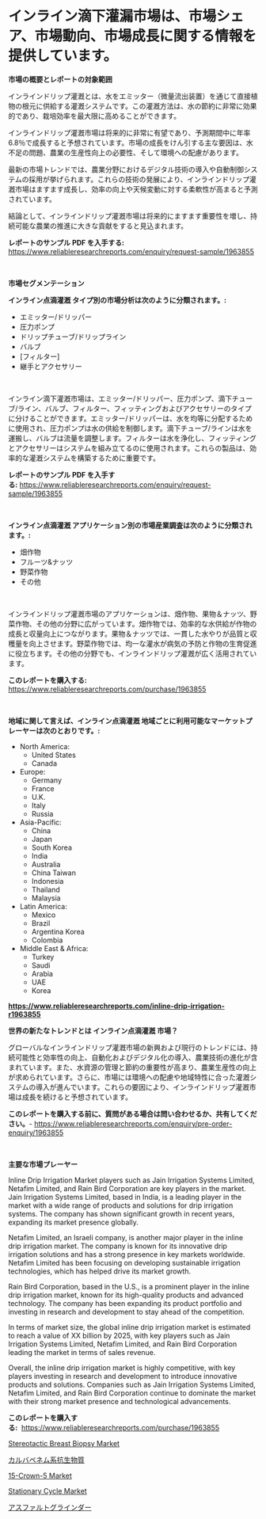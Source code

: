 <p><h1>インライン滴下灌漏市場は、市場シェア、市場動向、市場成長に関する情報を提供しています。</h1></p><p><strong>市場の概要とレポートの対象範囲</strong></p>
<p><p>インラインドリップ灌漑とは、水をエミッター（微量流出装置）を通じて直接植物の根元に供給する灌漑システムです。この灌漑方法は、水の節約に非常に効果的であり、栽培効率を最大限に高めることができます。</p><p>インラインドリップ灌漑市場は将来的に非常に有望であり、予測期間中に年率6.8％で成長すると予想されています。市場の成長をけん引する主な要因は、水不足の問題、農業の生産性向上の必要性、そして環境への配慮があります。</p><p>最新の市場トレンドでは、農業分野におけるデジタル技術の導入や自動制御システムの採用が挙げられます。これらの技術の発展により、インラインドリップ灌漑市場はますます成長し、効率の向上や天候変動に対する柔軟性が高まると予測されています。</p><p>結論として、インラインドリップ灌漑市場は将来的にますます重要性を増し、持続可能な農業の推進に大きな貢献をすると見込まれます。</p></p>
<p><strong>レポートのサンプル PDF を入手する:</strong> <a href="https://www.reliableresearchreports.com/enquiry/request-sample/1963855">https://www.reliableresearchreports.com/enquiry/request-sample/1963855</a></p>
<p>&nbsp;</p>
<p><strong>市場セグメンテーション</strong></p>
<p><strong>インライン点滴灌漑 タイプ別の市場分析は次のように分類されます。:</strong></p>
<p><ul><li>エミッター/ドリッパー</li><li>圧力ポンプ</li><li>ドリップチューブ/ドリップライン</li><li>バルブ</li><li>[フィルター]</li><li>継手とアクセサリー</li></ul></p>
<p>&nbsp;</p>
<p><p>インライン滴下灌漑市場は、エミッター/ドリッパー、圧力ポンプ、滴下チューブ/ライン、バルブ、フィルター、フィッティングおよびアクセサリーのタイプに分けることができます。エミッター/ドリッパーは、水を均等に分配するために使用され、圧力ポンプは水の供給を制御します。滴下チューブ/ラインは水を運搬し、バルブは流量を調整します。フィルターは水を浄化し、フィッティングとアクセサリーはシステムを組み立てるのに使用されます。これらの製品は、効率的な灌漑システムを構築するために重要です。</p></p>
<p><strong>レポートのサンプル PDF を入手する:</strong>&nbsp;<a href="https://www.reliableresearchreports.com/enquiry/request-sample/1963855">https://www.reliableresearchreports.com/enquiry/request-sample/1963855</a></p>
<p>&nbsp;</p>
<p><strong> インライン点滴灌漑 アプリケーション別の市場産業調査は次のように分類されます。:</strong></p>
<p><ul><li>畑作物</li><li>フルーツ&ナッツ</li><li>野菜作物</li><li>その他</li></ul></p>
<p>&nbsp;</p>
<p><p>インラインドリップ灌漑市場のアプリケーションは、畑作物、果物＆ナッツ、野菜作物、その他の分野に広がっています。畑作物では、効率的な水供給が作物の成長と収量向上につながります。果物＆ナッツでは、一貫した水やりが品質と収穫量を向上させます。野菜作物では、均一な灌水が病気の予防と作物の生育促進に役立ちます。その他の分野でも、インラインドリップ灌漑が広く活用されています。</p></p>
<p><strong>このレポートを購入する:</strong>&nbsp; <a href="https://www.reliableresearchreports.com/purchase/1963855">https://www.reliableresearchreports.com/purchase/1963855</a></p>
<p>&nbsp;</p>
<p><strong>地域に関して言えば、インライン点滴灌漑 地域ごとに利用可能なマーケットプレーヤーは次のとおりです。:</strong></p>
<p><ul>
    <li>
        North America:
        <ul>
            <li>United States</li>
            <li>Canada</li>
        </ul>
    </li>
    <li>
        Europe:
        <ul>
            <li>Germany</li>
            <li>France</li>
            <li>U.K.</li>
            <li>Italy</li>
            <li>Russia</li>
        </ul>
    </li>
    <li>
        Asia-Pacific:
        <ul>
            <li>China</li>
            <li>Japan</li>
            <li>South Korea</li>
            <li>India</li>
            <li>Australia</li>
            <li>China Taiwan</li>
            <li>Indonesia</li>
            <li>Thailand</li>
            <li>Malaysia</li>
        </ul>
    </li>
    <li>
        Latin America:
        <ul>
            <li>Mexico</li>
            <li>Brazil</li>
            <li>Argentina Korea</li>
            <li>Colombia</li>
        </ul>
    </li>
    <li>
        Middle East & Africa:
        <ul>
            <li>Turkey</li>
            <li>Saudi</li>
            <li>Arabia</li>
            <li>UAE</li>
            <li>Korea</li>
        </ul>
    </li>
    </ul></p>
<p><strong><a href="https://www.reliableresearchreports.com/inline-drip-irrigation-r1963855">https://www.reliableresearchreports.com/inline-drip-irrigation-r1963855</a></strong>&nbsp;</p>
<p><strong>世界の新たなトレンドとは インライン点滴灌漑 市場？</strong></p>
<p><p>グローバルなインラインドリップ灌漑市場の新興および現行のトレンドには、持続可能性と効率性の向上、自動化およびデジタル化の導入、農業技術の進化が含まれています。また、水資源の管理と節約の重要性が高まり、農業生産性の向上が求められています。さらに、市場には環境への配慮や地域特性に合った灌漑システムの導入が進んでいます。これらの要因により、インラインドリップ灌漑市場は成長を続けると予想されています。</p></p>
<p><strong>このレポートを購入する前に、質問がある場合は問い合わせるか、共有してください。</strong>- <a href="https://www.reliableresearchreports.com/enquiry/pre-order-enquiry/1963855">https://www.reliableresearchreports.com/enquiry/pre-order-enquiry/1963855</a></p>
<p>&nbsp;</p>
<p><strong>主要な市場プレーヤー</strong></p>
<p><p>Inline Drip Irrigation Market players such as Jain Irrigation Systems Limited, Netafim Limited, and Rain Bird Corporation are key players in the market. Jain Irrigation Systems Limited, based in India, is a leading player in the market with a wide range of products and solutions for drip irrigation systems. The company has shown significant growth in recent years, expanding its market presence globally.</p><p>Netafim Limited, an Israeli company, is another major player in the inline drip irrigation market. The company is known for its innovative drip irrigation solutions and has a strong presence in key markets worldwide. Netafim Limited has been focusing on developing sustainable irrigation technologies, which has helped drive its market growth.</p><p>Rain Bird Corporation, based in the U.S., is a prominent player in the inline drip irrigation market, known for its high-quality products and advanced technology. The company has been expanding its product portfolio and investing in research and development to stay ahead of the competition.</p><p>In terms of market size, the global inline drip irrigation market is estimated to reach a value of XX billion by 2025, with key players such as Jain Irrigation Systems Limited, Netafim Limited, and Rain Bird Corporation leading the market in terms of sales revenue.</p><p>Overall, the inline drip irrigation market is highly competitive, with key players investing in research and development to introduce innovative products and solutions. Companies such as Jain Irrigation Systems Limited, Netafim Limited, and Rain Bird Corporation continue to dominate the market with their strong market presence and technological advancements.</p></p>
<p><strong>このレポートを購入する:</strong>&nbsp;&nbsp;<a href="https://www.reliableresearchreports.com/purchase/1963855">https://www.reliableresearchreports.com/purchase/1963855</a></p>
<p><p><a href="https://github.com/bobicer/Market-Research-Report-List-3/blob/main/stereotactic-breast-biopsy-market.md">Stereotactic Breast Biopsy Market</a></p><p><a href="https://github.com/mohamedbakry57/Market-Research-Report-List-3/blob/main/301265848682.md">カルバペネム系抗生物質</a></p><p><a href="https://noble-drawer-34c.notion.site/15-Crown-5-Market-Trends-and-Market-Analysis-forecasted-for-period-2024-2031-f239df7c6f32424682cfc6ceece2ba0c">15-Crown-5 Market</a></p><p><a href="https://github.com/globismark/Market-Research-Report-List-3/blob/main/stationary-cycle-market.md">Stationary Cycle Market</a></p><p><a href="https://github.com/zjkmgcs938405/Market-Research-Report-List-1/blob/main/951975948683.md">アスファルトグラインダー</a></p></p>